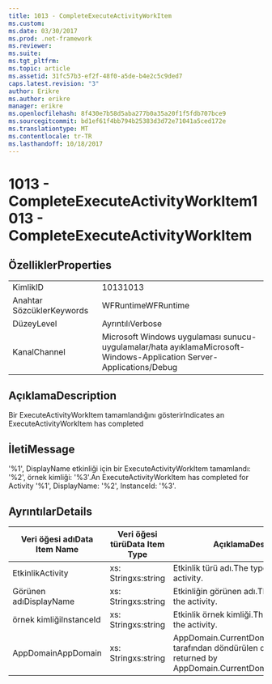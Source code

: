 ```yaml
---
title: 1013 - CompleteExecuteActivityWorkItem
ms.custom: 
ms.date: 03/30/2017
ms.prod: .net-framework
ms.reviewer: 
ms.suite: 
ms.tgt_pltfrm: 
ms.topic: article
ms.assetid: 31fc57b3-ef2f-48f0-a5de-b4e2c5c9ded7
caps.latest.revision: "3"
author: Erikre
ms.author: erikre
manager: erikre
ms.openlocfilehash: 8f430e7b58d5aba277b0a35a20f1f5fdb707bce9
ms.sourcegitcommit: bd1ef61f4bb794b25383d3d72e71041a5ced172e
ms.translationtype: MT
ms.contentlocale: tr-TR
ms.lasthandoff: 10/18/2017
---
```

# <a name="1013---completeexecuteactivityworkitem"></a><span data-ttu-id="98d24-102">1013 - CompleteExecuteActivityWorkItem</span><span class="sxs-lookup"><span data-stu-id="98d24-102">1013 - CompleteExecuteActivityWorkItem</span></span>
## <a name="properties"></a><span data-ttu-id="98d24-103">Özellikler</span><span class="sxs-lookup"><span data-stu-id="98d24-103">Properties</span></span>  
  
|||  
|-|-|  
|<span data-ttu-id="98d24-104">Kimlik</span><span class="sxs-lookup"><span data-stu-id="98d24-104">ID</span></span>|<span data-ttu-id="98d24-105">1013</span><span class="sxs-lookup"><span data-stu-id="98d24-105">1013</span></span>|  
|<span data-ttu-id="98d24-106">Anahtar Sözcükler</span><span class="sxs-lookup"><span data-stu-id="98d24-106">Keywords</span></span>|<span data-ttu-id="98d24-107">WFRuntime</span><span class="sxs-lookup"><span data-stu-id="98d24-107">WFRuntime</span></span>|  
|<span data-ttu-id="98d24-108">Düzey</span><span class="sxs-lookup"><span data-stu-id="98d24-108">Level</span></span>|<span data-ttu-id="98d24-109">Ayrıntılı</span><span class="sxs-lookup"><span data-stu-id="98d24-109">Verbose</span></span>|  
|<span data-ttu-id="98d24-110">Kanal</span><span class="sxs-lookup"><span data-stu-id="98d24-110">Channel</span></span>|<span data-ttu-id="98d24-111">Microsoft Windows uygulaması sunucu-uygulamalar/hata ayıklama</span><span class="sxs-lookup"><span data-stu-id="98d24-111">Microsoft-Windows-Application Server-Applications/Debug</span></span>|  
  
## <a name="description"></a><span data-ttu-id="98d24-112">Açıklama</span><span class="sxs-lookup"><span data-stu-id="98d24-112">Description</span></span>  
 <span data-ttu-id="98d24-113">Bir ExecuteActivityWorkItem tamamlandığını gösterir</span><span class="sxs-lookup"><span data-stu-id="98d24-113">Indicates an ExecuteActivityWorkItem has completed</span></span>  
  
## <a name="message"></a><span data-ttu-id="98d24-114">İleti</span><span class="sxs-lookup"><span data-stu-id="98d24-114">Message</span></span>  
 <span data-ttu-id="98d24-115">'%1', DisplayName etkinliği için bir ExecuteActivityWorkItem tamamlandı: '%2', örnek kimliği: '%3'.</span><span class="sxs-lookup"><span data-stu-id="98d24-115">An ExecuteActivityWorkItem has completed for Activity '%1', DisplayName: '%2', InstanceId: '%3'.</span></span>  
  
## <a name="details"></a><span data-ttu-id="98d24-116">Ayrıntılar</span><span class="sxs-lookup"><span data-stu-id="98d24-116">Details</span></span>  
  
|<span data-ttu-id="98d24-117">Veri öğesi adı</span><span class="sxs-lookup"><span data-stu-id="98d24-117">Data Item Name</span></span>|<span data-ttu-id="98d24-118">Veri öğesi türü</span><span class="sxs-lookup"><span data-stu-id="98d24-118">Data Item Type</span></span>|<span data-ttu-id="98d24-119">Açıklama</span><span class="sxs-lookup"><span data-stu-id="98d24-119">Description</span></span>|  
|--------------------|--------------------|-----------------|  
|<span data-ttu-id="98d24-120">Etkinlik</span><span class="sxs-lookup"><span data-stu-id="98d24-120">Activity</span></span>|<span data-ttu-id="98d24-121">xs: String</span><span class="sxs-lookup"><span data-stu-id="98d24-121">xs:string</span></span>|<span data-ttu-id="98d24-122">Etkinlik türü adı.</span><span class="sxs-lookup"><span data-stu-id="98d24-122">The type name of the activity.</span></span>|  
|<span data-ttu-id="98d24-123">Görünen adı</span><span class="sxs-lookup"><span data-stu-id="98d24-123">DisplayName</span></span>|<span data-ttu-id="98d24-124">xs: String</span><span class="sxs-lookup"><span data-stu-id="98d24-124">xs:string</span></span>|<span data-ttu-id="98d24-125">Etkinliğin görünen adı.</span><span class="sxs-lookup"><span data-stu-id="98d24-125">The display name of the activity.</span></span>|  
|<span data-ttu-id="98d24-126">örnek kimliği</span><span class="sxs-lookup"><span data-stu-id="98d24-126">InstanceId</span></span>|<span data-ttu-id="98d24-127">xs: String</span><span class="sxs-lookup"><span data-stu-id="98d24-127">xs:string</span></span>|<span data-ttu-id="98d24-128">Etkinlik örnek kimliği.</span><span class="sxs-lookup"><span data-stu-id="98d24-128">The instance id of the activity.</span></span>|  
|<span data-ttu-id="98d24-129">AppDomain</span><span class="sxs-lookup"><span data-stu-id="98d24-129">AppDomain</span></span>|<span data-ttu-id="98d24-130">xs: String</span><span class="sxs-lookup"><span data-stu-id="98d24-130">xs:string</span></span>|<span data-ttu-id="98d24-131">AppDomain.CurrentDomain.FriendlyName tarafından döndürülen dize.</span><span class="sxs-lookup"><span data-stu-id="98d24-131">The string returned by AppDomain.CurrentDomain.FriendlyName.</span></span>|
